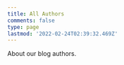 ```yaml
---
title: All Authors
comments: false
type: page
lastmod: '2022-02-24T02:39:32.469Z'
---
```


About our blog authors.